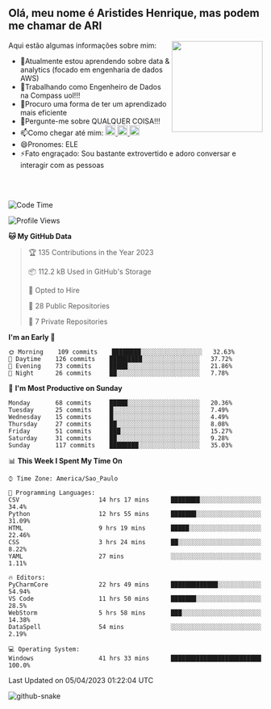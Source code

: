 ## Olá, meu nome é Aristides Henrique, mas podem me chamar de ARI

<div >
Aqui estão algumas informações sobre mim:<img align="right" height="180em" src="https://user-images.githubusercontent.com/97318481/177042589-45d62122-82a9-4a32-b3a7-87b322825b2f.png">
</div>

- 🌱Atualmente estou aprendendo sobre data & analytics (focado em engenharia de dados AWS)
- 👯Trabalhando como Engenheiro de Dados na Compass uol!!!
- 🤔Procuro uma forma de ter um aprendizado mais eficiente
- 💬Pergunte-me sobre QUALQUER COISA!!!
- 📫Como chegar até mim:
  <a href="https://www.instagram.com/aryhenry/" target="_blank">
  <img src="https://img.shields.io/badge/-Instagram-%23E4405F?style=for-the-badge&logo=instagram&logoColor=black" height="20px">
  </a>
  <a href="https://www.linkedin.com/in/aristides-henrique/" target="_blank">
  <img src="https://img.shields.io/badge/-LinkedIn-%230077B5?style=for-the-badge&logo=linkedin&logoColor=black" height="20px">
  </a> 
  <a href="mailto:arihenriqueuna@gmail.com">
  <img src="https://img.shields.io/badge/-Gmail-%23333?style=for-the-badge&logo=gmail&logoColor=white" height="20px">
  </a>
- 😄Pronomes: ELE
- ⚡Fato engraçado: Sou bastante extrovertido e adoro conversar e interagir com as pessoas
<br/>
<br/>


<!--START_SECTION:waka-->
![Code Time](http://img.shields.io/badge/Code%20Time-569%20hrs%2053%20mins-blue)

![Profile Views](http://img.shields.io/badge/Profile%20Views-23-blue)

**🐱 My GitHub Data** 

> 🏆 135 Contributions in the Year 2023
 > 
> 📦 112.2 kB Used in GitHub's Storage 
 > 
> 💼 Opted to Hire
 > 
> 📜 28 Public Repositories 
 > 
> 🔑 7 Private Repositories  
 > 
**I'm an Early 🐤** 

```text
🌞 Morning    109 commits    ████████░░░░░░░░░░░░░░░░░   32.63% 
🌇 Daytime    126 commits    █████████░░░░░░░░░░░░░░░░   37.72% 
🌃 Evening    73 commits     █████░░░░░░░░░░░░░░░░░░░░   21.86% 
🌙 Night      26 commits     ██░░░░░░░░░░░░░░░░░░░░░░░   7.78%

```
📅 **I'm Most Productive on Sunday** 

```text
Monday       68 commits     █████░░░░░░░░░░░░░░░░░░░░   20.36% 
Tuesday      25 commits     █░░░░░░░░░░░░░░░░░░░░░░░░   7.49% 
Wednesday    15 commits     █░░░░░░░░░░░░░░░░░░░░░░░░   4.49% 
Thursday     27 commits     ██░░░░░░░░░░░░░░░░░░░░░░░   8.08% 
Friday       51 commits     ███░░░░░░░░░░░░░░░░░░░░░░   15.27% 
Saturday     31 commits     ██░░░░░░░░░░░░░░░░░░░░░░░   9.28% 
Sunday       117 commits    ████████░░░░░░░░░░░░░░░░░   35.03%

```


📊 **This Week I Spent My Time On** 

```text
⌚︎ Time Zone: America/Sao_Paulo

💬 Programming Languages: 
CSV                      14 hrs 17 mins      ████████░░░░░░░░░░░░░░░░░   34.4% 
Python                   12 hrs 55 mins      ███████░░░░░░░░░░░░░░░░░░   31.09% 
HTML                     9 hrs 19 mins       █████░░░░░░░░░░░░░░░░░░░░   22.46% 
CSS                      3 hrs 24 mins       ██░░░░░░░░░░░░░░░░░░░░░░░   8.22% 
YAML                     27 mins             ░░░░░░░░░░░░░░░░░░░░░░░░░   1.11%

🔥 Editors: 
PyCharmCore              22 hrs 49 mins      █████████████░░░░░░░░░░░░   54.94% 
VS Code                  11 hrs 50 mins      ███████░░░░░░░░░░░░░░░░░░   28.5% 
WebStorm                 5 hrs 58 mins       ███░░░░░░░░░░░░░░░░░░░░░░   14.38% 
DataSpell                54 mins             ░░░░░░░░░░░░░░░░░░░░░░░░░   2.19%

💻 Operating System: 
Windows                  41 hrs 33 mins      █████████████████████████   100.0%

```


 Last Updated on 05/04/2023 01:22:04 UTC
<!--END_SECTION:waka-->

<img alt="github-snake" src="https://github.com/AriHenrique/AriHenrique/blob/output/github-contribution-grid-snake-dark.svg" />

